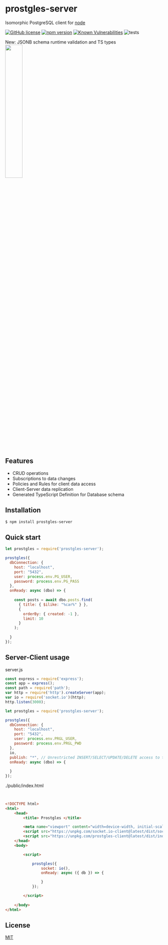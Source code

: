 # prostgles-server
  
  Isomorphic PostgreSQL client for [node](http://nodejs.org)

[![GitHub license](https://img.shields.io/badge/license-MIT-blue.svg)](https://github.com/prostgles/prostgles-server-js/blob/master/LICENSE)
[![npm version](https://img.shields.io/npm/v/prostgles-server.svg?style=flat)](https://www.npmjs.com/package/prostgles-server)
[![Known Vulnerabilities](https://snyk.io/test/github/prostgles/prostgles-server-js/badge.svg)](https://snyk.io/test/github/prostgles/prostgles-server-js)
![tests](https://github.com/prostgles/prostgles-server-js/workflows/tests/badge.svg?branch=master)


New: JSONB schema runtime validation and TS types   
<img src="https://prostgles.com/tsdef2.png" width="33%"/>  

## Features
 
  * CRUD operations 
  * Subscriptions to data changes
  * Policies and Rules for client data access
  * Client-Server data replication
  * Generated TypeScript Definition for Database schema

## Installation

```bash
$ npm install prostgles-server
```

## Quick start

```js
let prostgles = require('prostgles-server');

prostgles({
  dbConnection: {
    host: "localhost",
    port: "5432",
    user: process.env.PG_USER,
    password: process.env.PG_PASS
  },
  onReady: async (dbo) => {
  
    const posts = await dbo.posts.find(
      { title: { $ilike: "%car%" } }, 
      { 
        orderBy: { created: -1 }, 
        limit: 10 
      }
    );
    
  }
});
```

## Server-Client usage

server.js
```js
const express = require('express');
const app = express();
const path = require('path');
var http = require('http').createServer(app);
var io = require('socket.io')(http);
http.listen(3000);

let prostgles = require('prostgles-server');

prostgles({
  dbConnection: {
    host: "localhost",
    port: "5432",
    user: process.env.PRGL_USER,
    password: process.env.PRGL_PWD
  },
  io,
  publish: "*", // Unrestricted INSERT/SELECT/UPDATE/DELETE access to the tables in the database
  onReady: async (dbo) => {
    
  }
});
```

./public/index.html
```html

	  
<!DOCTYPE html>
<html>
	<head>
		<title> Prostgles </title>

		<meta name="viewport" content="width=device-width, initial-scale=1">
		<script src="https://unpkg.com/socket.io-client@latest/dist/socket.io.min.js" type="text/javascript"></script>
		<script src="https://unpkg.com/prostgles-client@latest/dist/index.js" type="text/javascript"></script>	
	</head>
	<body>

		<script>

			prostgles({
				socket: io(), 
				onReady: async ({ db }) => {

				}
			});

		</script>
		
	</body>
</html>
```


## License

  [MIT](LICENSE)
